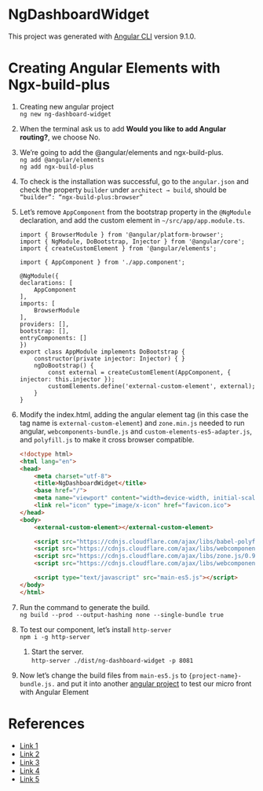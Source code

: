 # NgDashboardWidget
This project was generated with [Angular CLI](https://github.com/angular/angular-cli) version 9.1.0.

# Creating Angular Elements with Ngx-build-plus
1. Creating new angular project  
`ng new ng-dashboard-widget`

2. When the terminal ask us to add **Would you like to add Angular routing?**, we choose No.  

3. We’re going to add the @angular/elements and ngx-build-plus.  
`ng add @angular/elements`  
`ng add ngx-build-plus`

4. To check is the installation was successful, go to the `angular.json` and check the property `builder` under `architect → build`, should be `“builder”: “ngx-build-plus:browser”`

5. Let’s remove `AppComponent` from the bootstrap property in the `@NgModule` declaration, and add the custom element in `~/src/app/app.module.ts`.  
    ```TSX
    import { BrowserModule } from '@angular/platform-browser';
    import { NgModule, DoBootstrap, Injector } from '@angular/core';
    import { createCustomElement } from '@angular/elements';

    import { AppComponent } from './app.component';

    @NgModule({
    declarations: [
        AppComponent
    ],
    imports: [
        BrowserModule
    ],
    providers: [],
    bootstrap: [],
    entryComponents: []
    })
    export class AppModule implements DoBootstrap {
        constructor(private injector: Injector) { }
        ngDoBootstrap() {
            const external = createCustomElement(AppComponent, { injector: this.injector });
            customElements.define('external-custom-element', external);
        }
    }

    ```
6. Modify the index.html, adding the angular element tag (in this case the tag name is `external-custom-element`) and `zone.min.js` needed to run angular, `webcomponents-bundle.js` and `custom-elements-es5-adapter.js`, and `polyfill.js` to make it cross browser compatible.    

    ```HTML
    <!doctype html>
    <html lang="en">
    <head>
        <meta charset="utf-8">
        <title>NgDashboardWidget</title>
        <base href="/">
        <meta name="viewport" content="width=device-width, initial-scale=1">
        <link rel="icon" type="image/x-icon" href="favicon.ico">
    </head>
    <body>
        <external-custom-element></external-custom-element>

        <script src="https://cdnjs.cloudflare.com/ajax/libs/babel-polyfill/7.4.4/polyfill.js"></script>
        <script src="https://cdnjs.cloudflare.com/ajax/libs/webcomponentsjs/2.2.10/webcomponents-bundle.js"></script>
        <script src="https://cdnjs.cloudflare.com/ajax/libs/zone.js/0.9.1/zone.min.js"></script>
        <script src="https://cdnjs.cloudflare.com/ajax/libs/webcomponentsjs/2.2.10/custom-elements-es5-adapter.js"></script>

        <script type="text/javascript" src="main-es5.js"></script>
    </body>
    </html>
    ```   
7. Run the command to generate the build.  
`ng build --prod --output-hashing none --single-bundle true`

8. To test our component, let’s install `http-server`  
`npm i -g http-server`
    1. Start the server.  
    `http-server ./dist/ng-dashboard-widget -p 8081`

9. Now let’s change the build files from `main-es5.js` to `{project-name}-bundle.js.` and put it into another [angular project](https://github.com/ccchen1991/ng-dashboard-shell/tree/master/src/assets) to test our micro front with Angular Element  

# References
* [Link 1](https://dzone.com/articles/build-micro-front-ends-using-angular-elements-the)
* [Link 2](https://medium.com/@het/micro-front-end-with-angular-elements-web-components-c56b7a235bcb)
* [Link 3](https://github.com/manfredsteyer/ngx-build-plus#advanced-example-externals-and-angular-elements)
* [Link 4](https://www.angulararchitects.io/aktuelles/your-options-for-building-angular-elements/)
* [Link 5](https://blog.bitsrc.io/using-angular-elements-why-and-how-part-1-35f7fd4f0457)